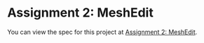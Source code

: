 # Assignment 2: MeshEdit

You can view the spec for this project at [Assignment 2: MeshEdit](https://cs184.eecs.berkeley.edu/sp22/docs/proj2).
